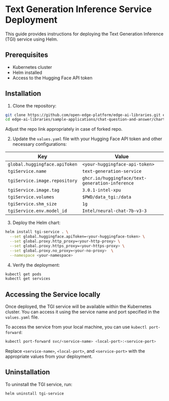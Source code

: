 # Text Generation Inference Service Deployment

This guide provides instructions for deploying the Text Generation Inference (TGI) service using Helm.

## Prerequisites

- Kubernetes cluster
- Helm installed
- Access to the Hugging Face API token

## Installation

1. Clone the repository:

  ```sh
  git clone https://github.com/open-edge-platform/edge-ai-libraries.git edge-ai-libraries
  cd edge-ai-libraries/sample-applications/chat-question-and-answer/chart/subchart/llm/tgi
  ```
  Adjust the repo link appropriately in case of forked repo.

2. Update the `values.yaml` file with your Hugging Face API token and other necessary configurations:

  | Key                          | Value                                                                 |
  |------------------------------|-----------------------------------------------------------------------|
  | `global.huggingface.apiToken`| `<your-huggingface-api-token>`                                         |
  | `tgiService.name`            | `text-generation-service`                                                         |
  | `tgiService.image.repository`| `ghcr.io/huggingface/text-generation-inference`                       |
  | `tgiService.image.tag`       | `3.0.1-intel-xpu`                                                                 |
  | `tgiService.volumes`         | `$PWD/data_tgi:/data`                                                 |
  | `tgiService.shm_size`        | `1g`                                                                  |
  | `tgiService.env.model_id`    | `Intel/neural-chat-7b-v3-3`                                           |

3. Deploy the Helm chart:

  ```sh
  helm install tgi-service . \
    --set global.huggingface.apiToken=<your-huggingface-token> \
    --set global.proxy.http_proxy=<your-http-proxy> \
    --set global.proxy.https_proxy=<your-https-proxy> \
    --set global.proxy.no_proxy=<your-no-proxy>  \
    --namespace <your-namespace>
  ```

4. Verify the deployment:

  ```sh
  kubectl get pods
  kubectl get services
  ```

## Accessing the Service locally

Once deployed, the TGI service will be available within the Kubernetes cluster. You can access it using the service name and port specified in the `values.yaml` file.

To access the service from your local machine, you can use `kubectl port-forward`:

```sh
kubectl port-forward svc/<service-name> <local-port>:<service-port>
```
Replace `<service-name>`, `<local-port>`, and `<service-port>` with the appropriate values from your deployment.

## Uninstallation

To uninstall the TGI service, run:

```sh
helm uninstall tgi-service
```

